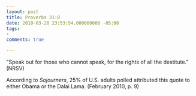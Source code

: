 ```yaml
---
layout: post
title: Proverbs 31:8
date: 2010-03-20 23:53:54.000000000 -05:00
tags:
- 
comments: true

---
```

<p>"Speak out for those who cannot speak, for the rights of all the destitute." (NRSV)</p>
<p>According to <em>Sojourners</em>, 25% of U.S. adults polled attributed this quote to either Obama or the Dalai Lama. (February 2010, p. 9)</p>
